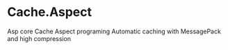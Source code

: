 # Cache.Aspect
Asp core Cache Aspect programing
Automatic caching with MessagePack and high compression
